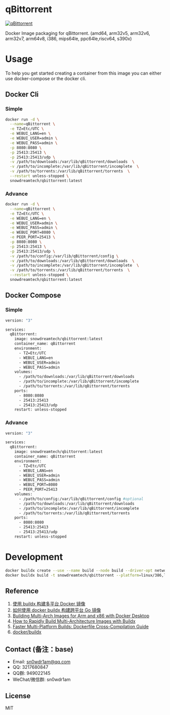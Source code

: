 # qBittorrent

[![qBittorrent](http://dockeri.co/image/snowdreamtech/qbittorrent)](https://hub.docker.com/r/snowdreamtech/qbittorrent)

Docker Image packaging for qBittorrent. (amd64, arm32v5,  arm32v6, arm32v7, arm64v8, i386, mips64le, ppc64le,riscv64, s390x)

# Usage

To help you get started creating a container from this image you can either use docker-compose or the docker cli.

## Docker Cli

### Simple

```bash
docker run -d \
  --name=qBittorrent \
  -e TZ=Etc/UTC \
  -e WEBUI_LANG=en \
  -e WEBUI_USER=admin \
  -e WEBUI_PASS=admin \
  -p 8080:8080 \
  -p 25413:25413 \
  -p 25413:25413/udp \
  -v /path/to/downloads:/var/lib/qBittorrent/downloads  \
  -v /path/to/incomplete:/var/lib/qBittorrent/incomplete  \
  -v /path/to/torrents:/var/lib/qBittorrent/torrents  \
  --restart unless-stopped \
  snowdreamtech/qbittorrent:latest
```

### Advance

```bash
docker run -d \
  --name=qBittorrent \
  -e TZ=Etc/UTC \
  -e WEBUI_LANG=en \
  -e WEBUI_USER=admin \
  -e WEBUI_PASS=admin \
  -e WEBUI_PORT=8080 \
  -e PEER_PORT=25413 \
  -p 8080:8080 \
  -p 25413:25413 \
  -p 25413:25413/udp \
  -v /path/to/config:/var/lib/qBittorrent/config \
  -v /path/to/downloads:/var/lib/qBittorrent/downloads  \
  -v /path/to/incomplete:/var/lib/qBittorrent/incomplete  \
  -v /path/to/torrents:/var/lib/qBittorrent/torrents  \
  --restart unless-stopped \
  snowdreamtech/qbittorrent:latest
```

## Docker Compose

### Simple

```bash
version: "3"

services:
  qBittorrent:
    image: snowdreamtech/qbittorrent:latest
    container_name: qBittorrent
    environment:
      - TZ=Etc/UTC
      - WEBUI_LANG=en
      - WEBUI_USER=admin
      - WEBUI_PASS=admin
    volumes:
      - /path/to/downloads:/var/lib/qBittorrent/downloads
      - /path/to/incomplete:/var/lib/qBittorrent/incomplete
      - /path/to/torrents:/var/lib/qBittorrent/torrents
    ports:
      - 8080:8080
      - 25413:25413
      - 25413:25413/udp
    restart: unless-stopped
```

### Advance

```bash
version: "3"

services:
  qBittorrent:
    image: snowdreamtech/qbittorrent:latest
    container_name: qBittorrent
    environment:
      - TZ=Etc/UTC
      - WEBUI_LANG=en
      - WEBUI_USER=admin
      - WEBUI_PASS=admin
      - WEBUI_PORT=8080
      - PEER_PORT=25413
    volumes:
      - /path/to/config:/var/lib/qBittorrent/config #optional
      - /path/to/downloads:/var/lib/qBittorrent/downloads
      - /path/to/incomplete:/var/lib/qBittorrent/incomplete
      - /path/to/torrents:/var/lib/qBittorrent/torrents
    ports:
      - 8080:8080
      - 25413:25413
      - 25413:25413/udp
    restart: unless-stopped
```

# Development

```bash
docker buildx create --use --name build --node build --driver-opt network=host
docker buildx build -t snowdreamtech/qbittorrent --platform=linux/386,linux/amd64,linux/arm/v6,linux/arm/v7,linux/arm64,linux/ppc64le,linux/riscv64,linux/s390x . --push
```

## Reference

1. [使用 buildx 构建多平台 Docker 镜像](https://icloudnative.io/posts/multiarch-docker-with-buildx/)
1. [如何使用 docker buildx 构建跨平台 Go 镜像](https://waynerv.com/posts/building-multi-architecture-images-with-docker-buildx/#buildx-%E7%9A%84%E8%B7%A8%E5%B9%B3%E5%8F%B0%E6%9E%84%E5%BB%BA%E7%AD%96%E7%95%A5)
1. [Building Multi-Arch Images for Arm and x86 with Docker Desktop](https://www.docker.com/blog/multi-arch-images/)
1. [How to Rapidly Build Multi-Architecture Images with Buildx](https://www.docker.com/blog/how-to-rapidly-build-multi-architecture-images-with-buildx/)
1. [Faster Multi-Platform Builds: Dockerfile Cross-Compilation Guide](https://www.docker.com/blog/faster-multi-platform-builds-dockerfile-cross-compilation-guide/)
1. [docker/buildx](https://github.com/docker/buildx)

## Contact (备注：base)

* Email: sn0wdr1am@qq.com
* QQ: 3217680847
* QQ群: 949022145
* WeChat/微信群: sn0wdr1am

## License

MIT
